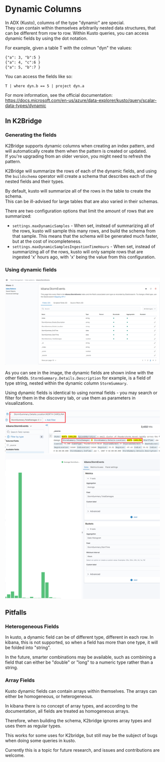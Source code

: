 # Dynamic Columns

In ADX (Kusto), columns of the type "dynamic" are special.  
They can contain within themselves arbitrarily nested data structures, that can be different from row to row.
Within Kusto queries, you can access dynamic fields by using the dot notation.

For example, given a table T with the colmun "dyn" the values:
```
{"a": 3, "b":5 }
{"a": 4, "c":6 }
{"a": 5, "b":7 }
```

You can access the fields like so:
```kusto
T | where dyn.b == 5 | project dyn.a
```

For more information, see the official documentation:
https://docs.microsoft.com/en-us/azure/data-explorer/kusto/query/scalar-data-types/dynamic

## In K2Bridge

### Generating the fields

K2Bridge supports dynamic columns when creating an index pattern, and will automatically create them when the pattern is created or updated.  
If you're upgrading from an older version, you might need to refresh the pattern.

K2Bridge will summarize the rows of each of the dynamic fields, and using the `buildschema` operator will create a schema that describes each of the nested fields and their types.

By default, kusto will summarize all of the rows in the table to create the schema.    
This can be ill-advised for large tables that are also varied in their schemas.

There are two configuration options that limit the amount of rows that are summarized:
* `settings.maxDynamicSamples` - When set, instead of summarizing all of the rows, kusto will sample this many rows, and build the schema from that sample. This means that the schema will be generated much faster, but at the cost of incompleteness.
* `settings.maxDynamicSamplesIngestionTimeHours` - When set, instead of summarizing all of the rows, kusto will only sample rows that are ingested 'x' hours ago, with 'x' being the value from this configuration.

### Using dynamic fields

![Index pattern screen with StormEvents table](images/dynamic%20columns%20index%20patterns.png)

As you can see in the image, the dynamic fields are shown inline with the other fields.
`StormSummary.Details.Description` for example, is a field of type string, nested within the dynamic column `StormSummary`.

Using dynamic fields is identical to using normal fields - you may search or filter for them in the discovery tab, or use them as parameters in visualizations.

![Dynamic fields in the discovery tab](images/dynamic%20fields%20in%20the%20discover%20tab.png)
![Dynamic fields in the visualize tab](images/dynamic%20fields%20in%20the%20visualize%20tab.png)

## Pitfalls

### Heterogeneous Fields

In kusto, a dynamic field can be of different type, different in each row.
In kibana, this is not supported, so when a field has more than one type, it will be folded into "string".

In the future, smarter combinations may be available, such as combining a field that can either be "double" or "long" to a numeric type rather than a string.

### Array Fields

Kusto dynamic fields can contain arrays within themselves.
The arrays can either be homogeneous, or heterogeneous.

In kibana there is no concept of array types, and according to the documentation, all fields are treated as homogeneous arrays.

Therefore, when building the schema, K2bridge ignores array types and uses them as regular types.

This works for some uses for K2bridge, but still may be the subject of bugs when doing some queries in kusto.

Currently this is a topic for future research, and issues and contributions are welcome.
